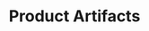 ---
layout: project
type: project
title: Product Artifacts
projecturl: Case+Study+Submission+-+Co-Living+(1).pdf
# All dates must be YYYY-MM-DD format!
# date: 2015-07-01
# labels
summary: Case Study on Co-Living.
---